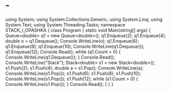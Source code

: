 # -
using System; using System.Collections.Generic; using System.Linq; using System.Text; using System.Threading.Tasks;  namespace STACK_I_OPASHKA {     class Program     {         static void Main(string[] args)         {                          Queue&lt;double> q1 = new Queue&lt;double>();             q1.Enqueue(2);             q1.Enqueue(4);             double o = q1.Dequeue();             Console.WriteLine(o);             q1.Enqueue(6);             q1.Enqueue(8);             q1.Enqueue(10);             Console.WriteLine(q1.Dequeue());             q1.Enqueue(12);             Console.Read();               while (q1.Count > 0)             {                 Console.WriteLine(q1.Dequeue());             }             Console.Read();              Console.WriteLine("Stack");             Stack&lt;double> s1 = new Stack&lt;double>();             s1.Push(2);             s1.Push(4);             double a = s1.Pop();             Console.WriteLine(a);             Console.WriteLine(s1.Pop());              s1.Push(6);             s1.Push(8);             s1.Push(10);             Console.WriteLine(s1.Pop());             s1.Push(12);                          while (s1.Count > 0)             {                 Console.WriteLine(s1.Pop());             }               Console.Read();         }              }  }
